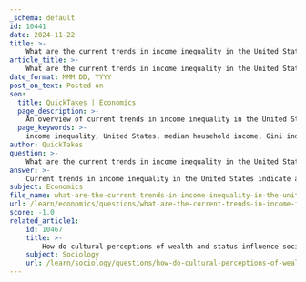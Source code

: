 ```yaml
---
_schema: default
id: 10441
date: 2024-11-22
title: >-
    What are the current trends in income inequality in the United States?
article_title: >-
    What are the current trends in income inequality in the United States?
date_format: MMM DD, YYYY
post_on_text: Posted on
seo:
  title: QuickTakes | Economics
  page_description: >-
    An overview of current trends in income inequality in the United States, highlighting income growth, Gini index metrics, demographic factors, and the persistent structural issues affecting income distribution.
  page_keywords: >-
    income inequality, United States, median household income, Gini index, income growth, demographic disparities, poverty rate, economic factors, historical patterns, structural issues
author: QuickTakes
question: >-
    What are the current trends in income inequality in the United States?
answer: >-
    Current trends in income inequality in the United States indicate a complex landscape characterized by both growth and disparities across different income groups. Here are some key points based on the latest data:\n\n1. **Overall Income Growth**: In 2023, real median household income rose to $80,610, marking a 4.0% increase from the previous year. This is notable as it represents the first statistically significant annual increase since 2019, suggesting some recovery in household earnings after the economic disruptions caused by the COVID-19 pandemic.\n\n2. **Income Inequality Metrics**: The Gini index, a common measure of income inequality, has shown a steady increase since the 1970s, indicating that income distribution has become more unequal over time. This trend reflects a significant concentration of income growth at the top of the income distribution, with the wealthiest households experiencing much faster income growth compared to those at the lower end.\n\n3. **Growth at the Bottom**: Interestingly, there has been notable growth at the lower end of the income distribution, with households at the 10th percentile seeing a 6.7% increase in income after adjusting for inflation. This growth has contributed to a decline in the official poverty rate, although challenges remain, particularly for children, as the uninsured rate for this demographic increased slightly in 2023.\n\n4. **Demographic Disparities**: Income inequality is also influenced by demographic factors, including race and gender. Historical patterns of discrimination and systemic barriers continue to affect income levels among different racial and ethnic groups, as well as between genders.\n\n5. **Public Perception and Contributing Factors**: A significant portion of the American population attributes rising economic inequality to various factors, including job outsourcing, tax policies, and educational disparities. However, personal choices and work ethic are also cited as contributing elements to individual economic outcomes.\n\n6. **Long-term Trends**: The long-term trajectory of income inequality suggests that while there may be short-term gains for certain groups, the structural issues that have led to increasing inequality since the 1970s remain largely unaddressed. Factors such as wage suppression and the increasing value of financial assets have played critical roles in this ongoing trend.\n\nIn summary, while there are signs of income growth for some households, the overarching trend of increasing income inequality persists, driven by a combination of economic, demographic, and policy-related factors. Addressing these disparities will require comprehensive strategies that consider the multifaceted nature of income distribution in the United States.
subject: Economics
file_name: what-are-the-current-trends-in-income-inequality-in-the-united-states.md
url: /learn/economics/questions/what-are-the-current-trends-in-income-inequality-in-the-united-states
score: -1.0
related_article1:
    id: 10467
    title: >-
        How do cultural perceptions of wealth and status influence social stratification?
    subject: Sociology
    url: /learn/sociology/questions/how-do-cultural-perceptions-of-wealth-and-status-influence-social-stratification
---
```


&nbsp;
